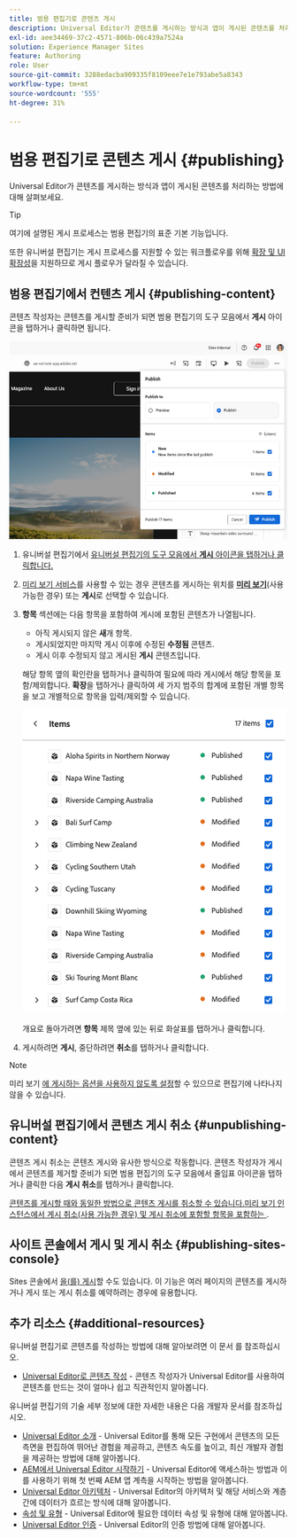 ```yaml
---
title: 범용 편집기로 콘텐츠 게시
description: Universal Editor가 콘텐츠를 게시하는 방식과 앱이 게시된 콘텐츠를 처리하는 방법에 대해 살펴보세요.
exl-id: aee34469-37c2-4571-806b-06c439a7524a
solution: Experience Manager Sites
feature: Authoring
role: User
source-git-commit: 3288edacba909335f8109eee7e1e793abe5a8343
workflow-type: tm+mt
source-wordcount: '555'
ht-degree: 31%

---
```



# 범용 편집기로 콘텐츠 게시 {#publishing}

Universal Editor가 콘텐츠를 게시하는 방식과 앱이 게시된 콘텐츠를 처리하는 방법에 대해 살펴보세요.

>[!TIP]
>
>여기에 설명된 게시 프로세스는 범용 편집기의 표준 기본 기능입니다.
>
>또한 유니버설 편집기는 게시 프로세스를 지원할 수 있는 워크플로우를 위해 [확장 및 UI 확장성](/help/implementing/universal-editor/extending.md)을 지원하므로 게시 플로우가 달라질 수 있습니다.

## 범용 편집기에서 컨텐츠 게시 {#publishing-content}

콘텐츠 작성자는 콘텐츠를 게시할 준비가 되면 범용 편집기의 도구 모음에서 **게시** 아이콘을 탭하거나 클릭하면 됩니다.

![페이지 게시](assets/publish-menu.png)

1. 유니버설 편집기에서 [유니버설 편집기의 도구 모음에서 **게시** 아이콘을 탭하거나 클릭합니다.](/help/sites-cloud/authoring/universal-editor/navigation.md#publish)
1. [미리 보기 서비스](/help/sites-cloud/authoring/sites-console/previewing-content.md)를 사용할 수 있는 경우 콘텐츠를 게시하는 위치를 **[미리 보기](/help/sites-cloud/authoring/sites-console/previewing-content.md)**(사용 가능한 경우) 또는 **게시**&#x200B;로 선택할 수 있습니다.
1. **항목** 섹션에는 다음 항목을 포함하여 게시에 포함된 콘텐츠가 나열됩니다.
   * 아직 게시되지 않은 **새**&#x200B;개 항목.
   * 게시되었지만 마지막 게시 이후에 수정된 **수정됨** 콘텐츠.
   * 게시 이후 수정되지 않고 게시된 **게시** 콘텐츠입니다.

   해당 항목 옆의 확인란을 탭하거나 클릭하여 필요에 따라 게시에서 해당 항목을 포함/제외합니다. **확장**&#x200B;을 탭하거나 클릭하여 세 가지 범주의 합계에 포함된 개별 항목을 보고 개별적으로 항목을 입력/제외할 수 있습니다.

   ![항목 게시](assets/publish-items.png)

   개요로 돌아가려면 **항목** 제목 옆에 있는 뒤로 화살표를 탭하거나 클릭합니다.

1. 게시하려면 **게시**, 중단하려면 **취소**&#x200B;를 탭하거나 클릭합니다.

>[!NOTE]
>
>미리 보기 [에 게시하는 옵션을 사용하지 않도록 설정](/help/implementing/universal-editor/customizing.md#publish-preview)할 수 있으므로 편집기에 나타나지 않을 수 있습니다.

## 유니버설 편집기에서 콘텐츠 게시 취소 {#unpublishing-content}

콘텐츠 게시 취소는 콘텐츠 게시와 유사한 방식으로 작동합니다. 콘텐츠 작성자가 게시에서 콘텐츠를 제거할 준비가 되면 범용 편집기의 도구 모음에서 줄임표 아이콘을 탭하거나 클릭한 다음 **게시 취소**&#x200B;를 탭하거나 클릭합니다.

[콘텐츠를 게시할 때와 동일한 방법으로 콘텐츠 게시를 취소할 수 있습니다.미리 보기 인스턴스에서 게시 취소(사용 가능한 경우) 및 게시 취소에 포함할 항목을 포함하는 ](#publishing-content).

## 사이트 콘솔에서 게시 및 게시 취소 {#publishing-sites-console}

Sites 콘솔에서 [을(를) 게시](/help/sites-cloud/authoring/sites-console/publishing-pages.md)할 수도 있습니다. 이 기능은 여러 페이지의 콘텐츠를 게시하거나 게시 또는 게시 취소를 예약하려는 경우에 유용합니다.

## 추가 리소스 {#additional-resources}

유니버설 편집기로 콘텐츠를 작성하는 방법에 대해 알아보려면 이 문서 를 참조하십시오.

* [Universal Editor로 콘텐츠 작성](authoring.md) - 콘텐츠 작성자가 Universal Editor를 사용하여 콘텐츠를 만드는 것이 얼마나 쉽고 직관적인지 알아봅니다.

유니버설 편집기의 기술 세부 정보에 대한 자세한 내용은 다음 개발자 문서를 참조하십시오.

* [Universal Editor 소개](/help/implementing/universal-editor/introduction.md) - Universal Editor를 통해 모든 구현에서 콘텐츠의 모든 측면을 편집하여 뛰어난 경험을 제공하고, 콘텐츠 속도를 높이고, 최신 개발자 경험을 제공하는 방법에 대해 알아봅니다.
* [AEM에서 Universal Editor 시작하기](/help/implementing/universal-editor/getting-started.md) - Universal Editor에 액세스하는 방법과 이를 사용하기 위해 첫 번째 AEM 앱 계측을 시작하는 방법을 알아봅니다.
* [Universal Editor 아키텍처](/help/implementing/universal-editor/architecture.md) - Universal Editor의 아키텍처 및 해당 서비스와 계층 간에 데이터가 흐르는 방식에 대해 알아봅니다.
* [속성 및 유형](/help/implementing/universal-editor/attributes-types.md) - Universal Editor에 필요한 데이터 속성 및 유형에 대해 알아봅니다.
* [Universal Editor 인증](/help/implementing/universal-editor/authentication.md) - Universal Editor의 인증 방법에 대해 알아봅니다.
